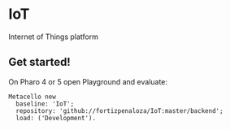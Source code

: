 # IoT
Internet of Things platform

## Get started!

On Pharo 4 or 5 open Playground and evaluate:

```smalltalk
Metacello new
  baseline: 'IoT';
  repository: 'github://fortizpenaloza/IoT:master/backend';
  load: ('Development').
  ```
